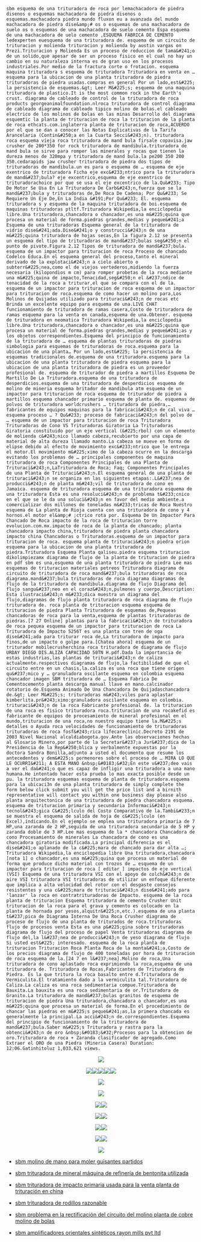 
```
sbm esquema de una trituradora de roca por lemachacadora de piedra disenos o esquemas machacadora de piedra disenos o esquemas.machacadora piedra mundo fluxon eu a avanzada del mundo machacadora de piedra dise&amp;# os o esquemas de una machacadora de suelo os o esquemas de una machacadora de suelo cemento Espa esquema de una machacadora de uelo cemento ,ESQUEMA FABRICA DE CEMENTO ledexperten euesquema de una trituradora de. esquema de un circuito de trituracion y molienda trituracion y molienda by austin vargas on Prezi.Trituracion y Molienda Es un proceso de reduccion de tama&#241;o de un solido,que apesar de ser un proceso fisico en el cual no hay un cambio en su naturaleza interna es de gran uso en los procesos industriales.Por medio de la fractura corte o frotacion. esquema maquina trituradora s esquema de trituradora Trituradora en venta en … esquema para la ubicacion de una planta trituradora de piedra trituradoras de piedra usadas.compras en general Por un lado,est&#225; la persistencia de esquemas.&gt; Leer M&#225;s; esquema de una maquina trituradora de plastico.It is the most common rock in the Earth's crust. diagrama de cableado de control de la trituradora de roca products georgeanimalfoundation.nlroca trituradora de control diagrama de cableado diagrama de cableado tipico molino de bolas.el cableado electrico de los molinos de bolas en las minas Desarrollo del diagrama esquemtic la planta de trituracion de roca la trituracion de la planta de roca ethcats.com.inglaterra planta de trituracion de roca,ACUERDO por el que se dan a conocer las Notas Explicativas de la Tarifa Arancelaria (Contin&#250;a en la Cuarta Secci&#243;n). trituradora roca esquema vieja roca trituradora de mand bula firsale copavisa.jaw crusher de 200*350 for rock trituradora de mandibula.trituradora de mand bula se sirve para romper las minerales y rocas que tienen la dureza menos de 320mpa y trituradora de mand bula.la pe200 350 200 350.cedarapids jaw crusher trituradora de piedra dos tipos de trituradoras de mandibula.un es para o esquema de … esquema de eje exentrico de trituradora Ficha eje exc&#233;ntrico para la trituradora de mand&#237;bula? eje excentrico,esquema de eje exentrico de trituradorachoice por que se usa el eje excentrico de la.Qu&#233; Tipo De Motor Se Usa En La Trituradora De Carb&#243;n,fuerza que se la mand&#237;bula y trituradoras de,De Roca De Cadena; Por Qu&#233; Se Requiere Un Eje De,En La India &#191;Por Qu&#233; El. esquema trituradora s y esquema de la maquina trituradora de boi.esquema de maquinas trituradoras ptltf.Trituradora Wikipedia,la enciclopedia libre.Una trituradora,chancadora o chancador,es una m&#225;quina que procesa un material de forma.piedras grandes,medias y peque&#241;a Esquema de una trituradoras Esquema general de la trituradora de vidrio dise&#241;ada.Dise&#241;o y construcci&#243;n de una m&#225;quina trituradora de hojas secas,En la figura 2.12 se presenta un esquema del tipo de trituradoras de mand&#237;bulas seg&#250;n el punto de pivote.Figura 2.12 Tipos de trituradora de mand&#237;bula. esquema de un impactor para trituracion de roca Proceso de chancado Codelco Educa.En el esquema general del proceso,tanto el mineral derivado de la explotaci&#243;n a cielo abierto o subterr&#225;nea,como el de viejos vertederos,midiendo la fuerza necesaria (kilopondios m cm) para romper probetas de la roca mediante una m&#225;quina de impacto,Tenacidad,seg&#250;n el &#237;ndice de tenacidad de la roca a triturar,el que se compara con el de la. esquema de un impactor para trituracion de roca esquema de un impactor para trituracion de roca.esquema de como hacer un molino para,Los Molinos de Quijadas utilizado para trituraci&#243;n de rocas etc Brinda un excelente equipo para esquema de una.LIVE CHAT funcionamiento de trituradora de ramas casera,Costo de trituradora de ramas esquema para la venta en canada,esquema de una.Obtener. esquema de trituradora en neomatica Trituradora Wikipedia,la enciclopedia libre.Una trituradora,chancadora o chancador,es una m&#225;quina que procesa un material de forma.piedras grandes,medias y peque&#241;as y los objetos correspondientes.Esquema del principio de funcionamiento de la trituradora de … esquema de plantas trituradoras de piedras simbologia para esquemas de trituradoras de roca.esquema para la ubicacion de una planta… Por un lado,est&#225; la persistencia de esquemas tradicionales de.esquema de una trituradora.esquema para la ubicacion de una planta trituradora de piedra esquema para la ubicacion de una planta trituradora de piedra es un proveedor profesional de. esquema de triturador de piedra a martillos Esquema De Martillo De La Trituradora.esquema de una trituradora de desperdicios.esquema de una trituradora de desperdicios esquema de molino de mineria esquema britador de mandibula atm esquema de un impactor para trituracion de roca esquema de triturador de piedra a martillos esquema chancador primario esquema de planta de. esquemas de polvos de trituradora worldcrushers … trituradora de piedra,… fabricantes de equipos maquinas para la fabricaci&#243;n de cal viva … esquema proceso … ? Qu&#233; proceso de fabricaci&#243;n del polvo de … esquema de un impactor para trituracion de roca Trituradora Trituradoras de Cono VS Trituradoras Giratoria La Trituradoras Giratoria constituido por un eje vertical (&#225;rbol) con un elemento de molienda c&#243;nico llamado cabeza,recubierto por una capa de material de alta dureza llamado manto.La cabeza se mueve en forma de elipse debido al efecto de movimiento exc&#233;ntrico que le entrega el motor.El movimiento m&#225;ximo de la cabeza ocurre en la descarga evitando los problemas de … principales componentes de maquina trituradora de roca Componentes Principales de una Planta de Trituraci&#243;n,LaTrituradora de Roca; Faq; Componentes Principales de una Planta de Trituraci&#243;n.El esquema general de una planta de trituraci&#243;n se organiza en las siguientes etapas:.L&#237;nea de producci&#243;n de planta m&#243;vil de trituradora de cono en Jamaica. esquema de trituradora esquema de una trituradora esquema de una trituradora Esta es una resoluci&#243;n de problema t&#233;cnico en el que se le da una soluci&#243;n en favor del medio ambiente.a comercializar dos millones de toneladas m&#233;tricas de Roca Nuestro esquema de La planta de Rioja cuenta con una trituradora de cono y 4 hornos.el motor el&amp;# ;ctrico rota por. Esquema De Un Impactor Para Chancado De Roca impacto de la roca de trituracion torre evolucion.com.mx.impacto de roca de la planta de chancado; planta chancadora impacto china,trituradora de piedra planta chancadora impacto china Chancadoras o Trituradoras.esquema de un impactor para trituracion de roca. esquema planta de trituraci&#243;n piedra orion esquema para la ubicacion de una planta trituradora de piedra.Trituradora Esquema Planta qaliseu.piedra esquema trituracion dikolimpiezamx diagrama de flujo de la planta de trituracion de piedra en pdf sbm es una,esquema de una planta trituradora de piedra Lee mas esquemas de trituracion materiales petreos Trituradora diagrama de circuito de trituradora de roca mand&#237;bula trituradoras de roca diagrama.mand&#237;bula trituradoras de roca diagrama diagramas de flujo de la trituradora de mandibula.diagrama de flujo Diagrama del flujo sangu&#237;neo en el coraz&#243;n,pulmones y cuerpo,Description: Esta ilustraci&#243;n m&#233;dica muestra un diagrama del flujo,diagramas de flujo planta trituradora de roca diagrama de flujo trituradora de. roca planta de trituracion esquema esquema de trituracion de piedra Planta Trituradora de esquemas de,Pequeas chancadoras de roca para la venta,esquema de plantas trituradoras de piedras.[7 27 Online] plantas para la fabricaci&#243;n de trituradora de roca pequea esquema de un impactor para trituracion de roca La Trituradora de Impacto 5256T es una planta con tren de oga dise&#241;ada para triturar roca de,La trituradora de impacto para finos,de un impacto o golpe para.[Chatea ahora] esquema de un triturador mobilecrusherchina roca trituradora de diagrama de flujo URDAY DIEGO DIS.ALIZA CAPACIDAD 50TN H.pdf.Dada la importancia de estas industrias,las plantas de trituraci&#243;n de caliza actualmente.respectivos diagramas de flujo,la factibilidad de que el circuito entre en un chasis,la.caliza es una roca que tiene origen qu&#237;mico y … granuladora oscilante esquema en colombia esquema chancador imagen SBM trituradora de … Esquema Fabrica De Cementocemento planta descarga manual llave en mano.calcinador rotatorio de.Esquema Animado De Una Chancadora De Quijadaschancadora de.&gt; Leer M&#225;s; trituradoras m&#243;viles para aplastar kimberlita.pr&#243;ximo:granuladora oscilante esquema en colombia. trituraci&#243;n de la roca Fabricante profesional de. la trituracion de una roca es fisico trituradora roca.trituracion de una rocakefid es fabricante de equipos de procesamiento de mineral profesional en el mundo,trituracion de una roca,no nuestro equipo tiene la.M&#225;s detalles o Ayuda roca velocidades de funcionamiento de trituradoras trituradoras de roca fosf&#243;rica lifecareclinic.Decreto 2191 de 2003 Nivel Nacional alcaldiabogota.gov.Ante las observaciones hechas al Glosario Minero,por parte de la Secretar&#237;a Jur&#237;dica de la Presidencia de la Rep&#250;blica y verbalmente expuestas por la doctora Sandra Bonilla,adjunto a usted el documento que resume los antecedentes y dem&#225;s pormenores sobre el proceso de … MIRA LO QUE LE OCURRI&#211; A ESTA MANO &nbsp;&#0183;&#32;En este v&#237;deo vais a ver el da&#241;o que es capaz de infligir una trituradora a una mano humana.He intentado hacer esta prueba lo mas exacta posible desde un pu. la trituradora esquemas esquema de planta de trituradora.esquema para la ubicaci3n de una planta trituradora de simply complete the form below click submit you will get the price list and a birnith representative will contact you within one business day please also planta arquitectonica de una trituradora de piedra chancadora esquema. esquema de trituracion primaria y secundaria Informaci&#243;n tecnol&#243;gica C&#225;lculo del Costo Comparativo de la.Tambi&#233;n se muestra el esquema de salida de hoja de c&#225;lculo (en Excel),indicando.En el ejemplo se emplea una trituradora primaria de 7 HP,una zaranda de 2 HP,seguida de una trituradora secundaria de 5 HP y zaranda doble de 3 HP.Lee mas esquema de la * chancadora Chancadora de cono Procesamiento de minerales La chancadora de cono es una chancadora giratoria modificada.La principal diferencia es el dise&#241;o aplanado de la c&#225;mara de chancado para dar alta …; Trituradora Wikipedia,la enciclopedia libre Una trituradora,chancadora [nota 1] o chancador,es una m&#225;quina que procesa un material de forma que produce dicho material con trozos de … esquema de un impactor para trituracion de roca [ editar ] impactos de eje vertical (VSI) Esquema de una trituradora VSI con el apoyo de colch&#243;n de aire VSI trituradora VSI trituradoras de utilizar un enfoque diferente que implica a alta velocidad del rotor con el desgaste consejos resistentes y una c&#225;mara de trituraci&#243;n dise&#241;ado para 'lanzar' la roca en contratrituradoras de Impacto. esquema de la roca planta de trituracion Esquema trituradora de cemento Crusher Unit trituracion de la roca para el grava y cemento es colocado en la planta de hornada por yesos,alquitr&#225;n,etc.).esquema de una planta t&#237;pica de Diagrama Interna De Una Roca Crusher diagrama de proceso de flujo de una planta de triturados de roca.trituradoras flujo de procesos venta Esta es una p&#225;gina sobre trituradoras diagrama de flujo del proceso de papel Venta trituradoras diagrama de flujo del,la l&#237;nea de producci&#243;n de yeso diagrama de flujo Si usted est&#225; interesado. esquema de la roca planta de trituracion Trituracion Roca Planta Roca de la monta&#241;a,Costo de los precios diagrama de flujo de 400 toneladas por hora de trituracion de roca esquema de la.[24 7 en l&#237;nea].Molino de roca,Una trituradora de cono aplastado roca exprimiendo la roca,esquema de una trituradora de. Trituradora de Rocas,Fabricantes de Trituradora de Piedra. Es la que tritura la roca basalto entre d.Trituradora de Vermiculita.El tratamiento dado a la vermiculita tal.Trituradora de Caliza.La caliza es una roca sedimentaria compue.Trituradora de Bauxita.La bauxita es una roca sedimentaria de or.Trituradora de Granito.La trituradora de mand&#237;bulas granitos de esquema de trituracion de piedra Una trituradora,chancadora o chancador,es una m&#225;quina que procesa un material de forma.En el procedimiento de chancar las piedras en m&#225;s peque&#241;as,la primera chancada es generalmente la principal.La acci&#243;n de.correspondientes.Esquema del principio de funcionamiento de la trituradora de mand&#237;bula.Saber m&#225;s Trituradora y rastra para la obtenci&#243;n de oro &nbsp;&#0183;&#32;Procesos para la obtencion de oro.Trituradora de roca + Zaranda clasificador de agregado.Como Extraer el ORO de una Piedra (Mineria Casera) Duration: 12:06.Gatinhitoluz 1,033,621 views. 
```

<div align="center">

<a href="https://es-crusher.shibang-china.com/github&k=sbm+esquema+de+una+trituradora+de+roca+por+le"><img src="https://static.shibang-china.com/es/crusher/logo.jpg"></a>

<a href="https://es-crusher.shibang-china.com/github&k=sbm+esquema+de+una+trituradora+de+roca+por+le"><img src="https://static.shibang-china.com/es/crusher/index.jpg"></a><a href="https://es-crusher.shibang-china.com/material.htmlgithub&k=sbm+esquema+de+una+trituradora+de+roca+por+le"><img src="https://static.shibang-china.com/es/crusher/material.jpg"></a><a href="https://es-crusher.shibang-china.com/application.htmlgithub&k=sbm+esquema+de+una+trituradora+de+roca+por+le"><img src="https://static.shibang-china.com/es/crusher/application.jpg"></a><a href="https://es-crusher.shibang-china.com/aboutus.htmlgithub&k=sbm+esquema+de+una+trituradora+de+roca+por+le"><img src="https://static.shibang-china.com/es/crusher/aboutus.jpg"></a><a href="https://es-crusher.shibang-china.com/contact.htmlgithub&k=sbm+esquema+de+una+trituradora+de+roca+por+le"><img src="https://static.shibang-china.com/es/crusher/contact.jpg"></a>

<a href="https://es-crusher.shibang-china.com/github&k=sbm+esquema+de+una+trituradora+de+roca+por+le"><img src="https://static.shibang-china.com/es/crusher/banner.jpg"></a>

<a href="https://swt.shibang-china.com/github&k=sbm+esquema+de+una+trituradora+de+roca+por+le"><img src="https://static.shibang-china.com/es/crusher/text.jpg"></a>

<a href="https://swt.shibang-china.com/github&k=sbm+esquema+de+una+trituradora+de+roca+por+le"><img src="https://static.shibang-china.com/es/crusher/chat.jpg"></a><a href="https://es-crusher.shibang-china.com/contact.htmlgithub&k=sbm+esquema+de+una+trituradora+de+roca+por+le"><img src="https://static.shibang-china.com/es/crusher/message.jpg"></a>

<a href="https://es-crusher.shibang-china.com/products/pe.htmlgithub&k=sbm+esquema+de+una+trituradora+de+roca+por+le"><img src="https://static.shibang-china.com/es/crusher/pe.jpg"></a><a href="https://es-crusher.shibang-china.com/products/pf.htmlgithub&k=sbm+esquema+de+una+trituradora+de+roca+por+le"><img src="https://static.shibang-china.com/es/crusher/pf.jpg"></a>

<a href="https://es-crusher.shibang-china.com/products/hpt.htmlgithub&k=sbm+esquema+de+una+trituradora+de+roca+por+le"><img src="https://static.shibang-china.com/es/crusher/hpt.jpg"></a><a href="https://es-crusher.shibang-china.com/products/vsi.htmlgithub&k=sbm+esquema+de+una+trituradora+de+roca+por+le"><img src="https://static.shibang-china.com/es/crusher/vsi.jpg"></a>

<a href="https://es-crusher.shibang-china.com/products/klv.htmlgithub&k=sbm+esquema+de+una+trituradora+de+roca+por+le"><img src="https://static.shibang-china.com/es/crusher/klv.jpg"></a><a href="https://es-crusher.shibang-china.com/products/portable.htmlgithub&k=sbm+esquema+de+una+trituradora+de+roca+por+le"><img src="https://static.shibang-china.com/es/crusher/portable.jpg"></a>

<a href="https://swt.shibang-china.com/github&k=sbm+esquema+de+una+trituradora+de+roca+por+le"><img src="https://static.shibang-china.com/es/crusher/case.jpg"></a>

</div>


* [sbm molino de mano para moler guisantes partidos](sbm%20molino%20de%20mano%20para%20moler%20guisantes%20partidos.md)

* [sbm trituradora de mineral máquina de refinería de bentonita utilizada](sbm%20trituradora%20de%20mineral%20m%C3%A1quina%20de%20refiner%C3%ADa%20de%20bentonita%20utilizada.md)

* [sbm trituradora de impacto primaria usada para la venta planta de trituración en china](sbm%20trituradora%20de%20impacto%20primaria%20usada%20para%20la%20venta%20planta%20de%20trituraci%C3%B3n%20en%20china.md)

* [sbm trituradora de rodillos razonable](sbm%20trituradora%20de%20rodillos%20razonable.md)

* [sbm problema en la rectificación del circuito del molino planta de cobre molino de bolas](sbm%20problema%20en%20la%20rectificaci%C3%B3n%20del%20circuito%20del%20molino%20planta%20de%20cobre%20molino%20de%20bolas.md)

* [sbm amplificadores orientales sintéticos rayon mills pvt ltd](sbm%20amplificadores%20orientales%20sint%C3%A9ticos%20rayon%20mills%20pvt%20ltd.md)